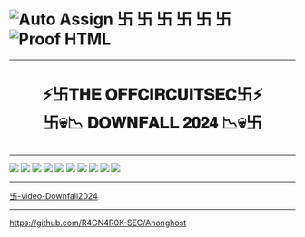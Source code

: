 # ![Auto Assign](https://github.com/anonghost-sec/demo-repository/actions/workflows/auto-assign.yml/badge.svg) 卐  卐  卐  卐  卐  卐 ![Proof HTML](https://github.com/anonghost-sec/demo-repository/actions/workflows/proof-html.yml/badge.svg)

-------------------

<h1><p align="center"> ⚡️卐𝐓𝐇𝐄 𝐎𝐅𝐅𝐂𝐈𝐑𝐂𝐔𝐈𝐓𝐒𝐄𝐂卐⚡️ </br> 卐💀📉 𝐃𝐎𝐖𝐍𝐅𝐀𝐋𝐋 𝟐𝟎𝟐𝟒 📉💀卐 </p></h1>  
   
-------------------
![](https://github.com/anonghost-sec/The_OffCircuitSec-Downfall_2024/blob/main/MichaelNaziMoon000.jpg?raw=true)
![](https://github.com/anonghost-sec/The_OffCircuitSec-Downfall_2024/blob/main/jen004.png?raw=true)
![](https://github.com/anonghost-sec/The_OffCircuitSec-Downfall_2024/blob/main/kremlinPuppets001.jpg?raw=true)
![](https://github.com/anonghost-sec/The_OffCircuitSec-Downfall_2024/blob/main/jen001.png?raw=true)
![](https://github.com/anonghost-sec/The_OffCircuitSec-Downfall_2024/blob/main/MichaelNaziMoon001.jpg?raw=true)
![](https://github.com/anonghost-sec/The_OffCircuitSec-Downfall_2024/blob/main/michael-flat-earth-bullshits-000.jpg?raw=true)
![](https://github.com/anonghost-sec/The_OffCircuitSec-Downfall_2024/blob/main/MichaelNaziMoon002.jpg?raw=true)
![](https://github.com/anonghost-sec/The_OffCircuitSec-Downfall_2024/blob/main/michael-flat-earth-bullshits-001.jpg?raw=true)
![](https://github.com/anonghost-sec/The_OffCircuitSec-Downfall_2024/blob/main/Obscurantism001.jpg?raw=true)
![](https://github.com/anonghost-sec/The_OffCircuitSec-Downfall_2024/blob/main/michael-flat-earth001.jpg?raw=true)

---------------

[卐-video-Downfall2024](https://github.com/user-attachments/assets/ba3fc185-d30d-47cc-9ea6-7effbb3b1714)




************
https://github.com/R4GN4R0K-SEC/Anonghost

